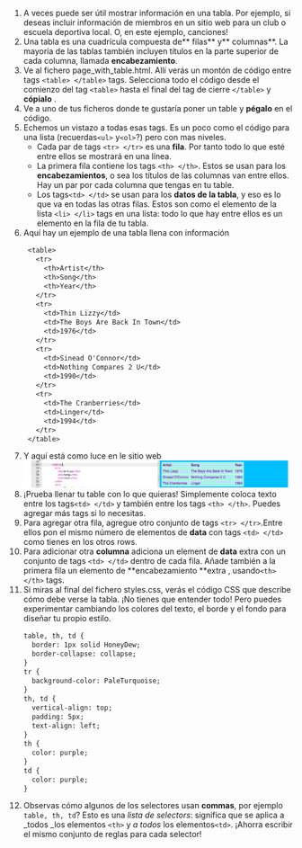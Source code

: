 1. A veces puede ser útil mostrar información en una tabla. Por ejemplo, si deseas incluir información de miembros en un sitio web para un club o escuela deportiva local. O, en este ejemplo, canciones!
2. Una tabla es una cuadrícula compuesta de** filas** y** columnas**. La mayoría de las tablas también incluyen títulos en la parte superior de cada columna, llamada **encabezamiento**.
3. Ve al fichero page\_with\_table.html. Allí verás un montón de código entre tags `<table> </table>` tags. Selecciona todo el código desde el comienzo del tag `<table>`  hasta el final del tag de cierre `</table>` y **cópialo** .
4. Ve a uno de tus ficheros donde te gustaría poner un table y **pégalo** en el código.
5. Echemos un vistazo a todas esas tags. Es un poco como el código para una lista \(recuerdas`<ul>` y`<ol>`?\) pero con mas niveles.
   * Cada par de tags `<tr> </tr>` es una **fila**. Por tanto  todo lo que esté entre ellos se mostrará en una línea.
   * La primera fila contiene los tags `<th> </th>`. Estos se usan para los **encabezamientos**, o sea los títulos de las columnas van entre ellos. Hay un par por cada columna que tengas en tu table.
   * Los tags`<td> </td>` se usan para  los **datos de la tabla**, y eso es lo que va en todas las otras filas. Estos son como el elemento de la lista `<li> </li>` tags en una lista: todo lo que hay entre ellos es un elemento en la fila de tu tabla.
6. Aquí hay un ejemplo de una tabla llena con información
   ```
    <table>
      <tr>
        <th>Artist</th>
        <th>Song</th>
        <th>Year</th>
      </tr>
      <tr>
        <td>Thin Lizzy</td>
        <td>The Boys Are Back In Town</td>
        <td>1976</td>
      </tr>
      <tr>
        <td>Sinead O'Connor</td>
        <td>Nothing Compares 2 U</td>
        <td>1990</td>
      </tr>
      <tr>
        <td>The Cranberries</td>
        <td>Linger</td>
        <td>1994</td>
      </tr>
    </table>
   ```
7. Y aquí está como luce en le sitio web![](assets/TableResult2.png)
8. ¡Prueba llenar tu table con lo que quieras! Simplemente coloca texto entre los tags`<td> </td>` y también entre los tags  `<th> </th>`. Puedes agregar más tags si lo necesitas.
9. Para agregar otra fila, agregue otro conjunto de tags `<tr> </tr>`.Entre ellos pon el mismo número de elementos de **data** con tags `<td> </td>` como tienes en los otros rows.
10. Para adicionar otra **columna** adiciona un element de **data** extra con un conjunto de tags `<td> </td>` dentro de cada fila. Añade también a la primera fila un elemento de **encabezamiento **extra  , usando`<th> </th>` tags.
11. Si miras al final del fichero styles.css, verás el código CSS que describe cómo debe verse la tabla. ¡No tienes que entender todo! Pero puedes experimentar cambiando los colores del texto, el borde y el fondo para diseñar tu propio estilo.
    ```
    table, th, td {
      border: 1px solid HoneyDew;
      border-collapse: collapse;
    }
    tr {
      background-color: PaleTurquoise;
    }
    th, td {
      vertical-align: top;
      padding: 5px;
      text-align: left;
    }
    th {
      color: purple;
    }
    td {
      color: purple;
    }
    ```
12. Observas cómo algunos de los selectores usan **commas**, por ejemplo `table, th, td`? Esto es una _lista de selectors_: significa que se aplica a  _todos _los elementos `<th>`  y _a todos_  los elementos`<td>`. ¡Ahorra escribir el mismo conjunto de reglas para cada selector!



